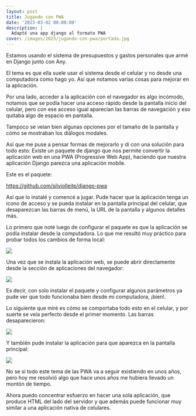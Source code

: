 ```yaml
---
layout: post
title: Jugando con PWA
date: '2023-03-02 00:00:00'
description: |
  Adapté una app django al formato PWA
cover: /images/2023/jugando-con-pwa/portada.jpg
---
```


Estamos usando el sistema de presupuestos y gastos
personales que armé en Django junto con Any.

El tema es que ella suele usar el sistema desde el celular y
no desde una computadora como hago yo. Así que notamos
varias cosas para mejorar en la aplicación.

Por una lado, acceder a la aplicación con el navegador es
algo incómodo, notamos que se podía hacer una acceso rápido
desde la pantalla inicio del celular, pero con ese acceso
igual aparecían las barras de navegación y eso quitaba algo
de espacio en pantalla.

Tampoco se veían bien algunas opciones por el tamaño de la
pantalla y cómo se mostraban los diálogos modales.

Así que me puse a pensar formas de mejorarlo y dí con
una solución para todo esto: Existe un paquete de django que
nos permite convertir la aplicación web en una PWA
(Progressive Web App), haciendo que nuestra aplicación
Django parezca una aplicación mobile.

Este es el paquete:

https://github.com/silviolleite/django-pwa

Así que lo instalé y comencé a jugar. Pude hacer que la
aplicación tenga un icono de acceso y se pueda instalar en
la pantalla principal del celular, que desaparezcan las
barras de menú, la URL de la pantalla y algunos detalles
más.

Lo primero que noté luego de configurar el paquete es que la
aplicación se podía instalar desde la computadora. Lo que me
resultó muy práctico para probar todos los cambios de forma
local:

![](/images/2023/jugando-con-pwa/instalación-en-osx.png)

Una vez que se instala la aplicación web, se puede abrir
directamente desde la sección de aplicaciones del navegador:

![](/images/2023/jugando-con-pwa/apps.png)

Es decir, con solo instalar el paquete y configurar algunos
parámetros ya pude ver que todo funcionaba bien desde mi
computadora, ¡bien!.

Lo siguiente que miré es cómo se comportaba todo esto en el
celular, y por suerte se veía perfecto desde el primer
momento. Las barras desaparecieron:

![](/images/2023/jugando-con-pwa/comparativa.png)

Y también pude instalar la aplicación para que aparezca en
la pantalla principal:

![](/images/2023/jugando-con-pwa/inicio.png)

No se si todo este tema de las PWA va a seguir existiendo en
unos años, pero hoy me resolvió algo que hace unos años me
hubiera llevado un montón de tiempo.

Ahora puedo concentrar esfuerzo en hacer una sola
aplicación, que produce HTML del lado del servidor y que
además puede funcionar muy similar a una aplicación nativa
de celulares.
